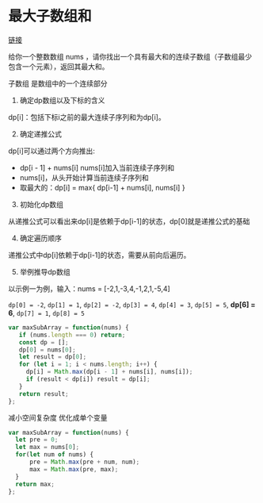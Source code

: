 # 最大子数组和

[链接](https://leetcode.cn/problems/maximum-subarray/description/)   

给你一个整数数组 nums ，请你找出一个具有最大和的连续子数组（子数组最少包含一个元素），返回其最大和。

子数组 是数组中的一个连续部分  

1. 确定dp数组以及下标的含义 

dp[i]：包括下标i之前的最大连续子序列和为dp[i]。  

2. 确定递推公式   

dp[i]可以通过两个方向推出:  

  - dp[i - 1] + nums[i] nums[i]加入当前连续子序列和  
  - nums[i]，从头开始计算当前连续子序列和   
  - 取最大的：dp[i] = max{ dp[i-1] + nums[i], nums[i] }  

3. 初始化dp数组  

从递推公式可以看出来dp[i]是依赖于dp[i-1]的状态，dp[0]就是递推公式的基础   

4. 确定遍历顺序   

递推公式中dp[i]依赖于dp[i-1]的状态，需要从前向后遍历。  

5. 举例推导dp数组   

以示例一为例，输入：nums = [-2,1,-3,4,-1,2,1,-5,4]

`dp[0] = -2`, `dp[1] = 1`, `dp[2] = -2`, `dp[3] = 4`, `dp[4] = 3`, `dp[5] = 5`, <b>dp[6] = 6</b>, `dp[7] = 1`, `dp[8] = 5`

```js
var maxSubArray = function(nums) {
   if (nums.length === 0) return;
   const dp = [];
   dp[0] = nums[0];
   let result = dp[0];
   for (let i = 1; i < nums.length; i++) {
     dp[i] = Math.max(dp[i - 1] + nums[i], nums[i]);
     if (result < dp[i]) result = dp[i];
   }
   return result;
};
```

减小空间复杂度
优化成单个变量  
```js
var maxSubArray = function(nums) {
  let pre = 0;
  let max = nums[0];
  for(let num of nums) {
      pre = Math.max(pre + num, num);
      max = Math.max(pre, max);
  }
  return max;
};
```